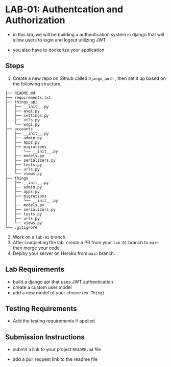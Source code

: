 # LAB-01: Authentcation and Authorization

- in this lab, we will be building a  authentication system in django that will allow users to login and logout utilizing JWT

- you also have to dockerize your application

## Steps
1. Create a new repo on Github called `Django_auth` , then set it up based on the following structure.



```
├── README.md
├── requirements.txt
├── things_api
│   ├── __init__.py
│   ├── asgi.py
│   ├── settings.py
│   ├── urls.py
│   └── wsgi.py
├── accounts
│   ├── __init__.py
│   ├── admin.py
│   ├── apps.py
│   ├── migrations
│   │   └── __init__.py
│   ├── models.py
│   ├── serializers.py
│   ├── tests.py
│   ├── urls.py
│   └── views.py
├── things
│   ├── __init__.py
│   ├── admin.py
│   ├── apps.py
│   ├── migrations
│   │   └── __init__.py
│   ├── models.py
│   ├── serializers.py
│   ├── tests.py
│   ├── urls.py
│   └── views.py
└── .gitignore
```



2. Work on a `lab-01` branch.
3. After completing the lab, create a PR from your `lab-01` branch to `main` then merge your code.
4. Deploy your server on Heroku from `main` branch.

## Lab Requirements
- build a django api that uses JWT authentication  
- create a custom user model
- add a new model of your choice (ex: `Thing`)



## Testing Requirements
- Add the testing requirements if applied


## Submission Instructions
- submit a link to your project `README.md` file

- add a pull request link to the readme file

